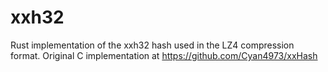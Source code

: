 # xxh32
Rust implementation of the xxh32 hash used in the LZ4 compression format. Original C implementation at https://github.com/Cyan4973/xxHash
